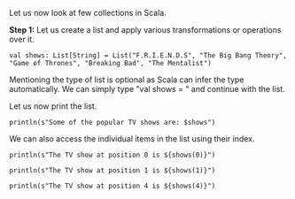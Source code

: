 Let us now look at few collections in Scala.

**Step 1:** Let us create a list and apply various transformations or operations over it.

`val shows: List[String] = List("F.R.I.E.N.D.S", "The Big Bang Theory", "Game of Thrones", "Breaking Bad", "The Mentalist")` 

Mentioning the type of list is optional as Scala can infer the type automatically. We can simply type "val shows = " and continue with the list.

Let us now print the list.

`println(s"Some of the popular TV shows are: $shows")` 

We can also access the individual items in the list using their index.

`println(s"The TV show at position 0 is ${shows(0)}")` 

`println(s"The TV show at position 1 is ${shows(1)}")` 

`println(s"The TV show at position 4 is ${shows(4)}")` 
 
